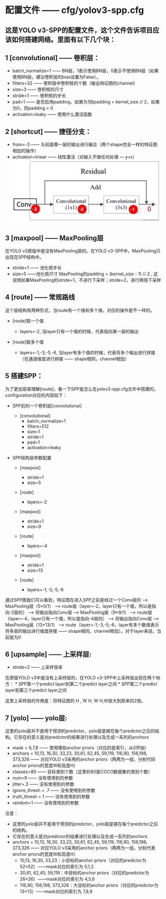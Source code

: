 # 配置文件 —— cfg/yolov3-spp.cfg
## 这是YOLO v3-SPP的配置文件，这个文件告诉项目应该如何搭建网络。里面有以下几个块：

## 1 [convolutional] —— 卷积层：
* batch_normalize=1	—— BN层，1表示使用BN层，0表示不使用BN层（如果使用BN层，建议卷积层的bias设置为False）。
* filters=32	—— 卷积层中卷积核的个数（输出特征图的channel）
* size=3	—— 卷积核的尺寸
* stride=1	—— 卷积核的步长
* pad=1	—— 是否启用padding，如果为1则padding = kernel_size // 2，如果为0，则padding = 0
* activation=leaky —— 使用什么激活函数

## 2 [shortcut]	—— 捷径分支：
* from=-3	—— 与前面哪一层的输出进行融合（两个shape完全一样的特征图相加的操作）
* activation=linear —— 线性激活（对输入不做任何处理 — y=x）
![shortcut](shortcut.png) 

## 3 [maxpool] —— MaxPooling层
在YOLO v3原版中是没有MaxPooling层的。在YOLO v3-SPP中，MaxPooling只出现在SPP结构中。
* stride=1 —— 池化核步长
* size=5  ——池化核尺寸
MaxPooling的padding = (kernel_size - 1) // 2 , 这说明如果MaxPooling的stride=1，不进行下采样；stride=2，进行两倍下采样

## 4 [route] —— 常规路线
这个层结构有两种形式，当route有一个值和多个值，对应的操作是不一样的。

* [route]取一个值
  * layers=-2, 当layer只有一个值的时候，代表指向某一层的输出

* [route]取多个值
  * layers=-1,-3,-5,-6, 当layer有多个值的时候，代表将多个输出进行拼接（在通道维度进行拼接 —— shape相同，channel相加）

## 5 搭建SPP：
为了更加容易理解[route]，看一下SPP是怎么在yolov3-spp.cfg文件中搭建的。configuration对应的内容如下：
* SPP前的一个卷积层[convolutional] 
  * [convolutional] 
    * batch_normalize=1
    * filters=512
    * size=1
    * stride=1
    * pad=1
    * activation=leaky

* SPP结构层参数配置
  * [maxpool]
    * stride=1
    * size=5

  * [route]
    * layers=-2

  * [maxpool]
    * stride=1
    * size=9

  * [route]
    * layers=-4

  * [maxpool]
    * stride=1
    * size=13

  * [route]
    * layers=-1,-3,-5,-6

通过SPP图我们可以看到，特征图在进入SPP之前是经过一个Conv层的 --> MaxPooling层（5×5/1） --> route层（layer=-2，layer只有一个值，所以是指向-2层的） --> 将输出指向Conv层 --> MaxPooling层（9×9/1） --> route层（layer=-4，layer只有一个值，所以是指向-4层的） --> 将输出指向Conv层 --> MaxPooling层（13×13/1） -–> route（layer=-1,-3,-5,-6，layer有多个数值表示将多层的输出进行维度拼接 —— shape相同，channel相加）。对于layer来说，当前层为0
 
## 6 [upsample] —— 上采样层:
* stride=2 —— 上采样倍率

在原版YOLO v3中是没有上采样层的，在YOLO v3-SPP中上采样层出现在两个地方：
    * SPP第一个predict layer到第二个predict layer之间
    * SPP第二个predict layer到第三个predict layer之间
    
这里上采样层的作用是：将特征图的 H , W H, W H,W放大到原来的2倍。
## 7 [yolo] —— yolo层:
这里的yolo层并不是用于预测的predictor，yolo层是接在每个predictor之后的结构。它存在的意义是对predictor的结果进行处理以及生成一系列的anchors
* mask = 6,7,8  —— 使用哪些anchor priors（对应的是索引，从0开始）
* anchors = 10,13,  16,30,  33,23,  30,61,  62,45,  59,119,  116,90,  156,198,  373,326 —— 对应YOLO v3采用的anchor priors（两两为一组，分别代码anchor priors的宽度W和高度H）
* classes=80 —— 目标类别个数（这里的80是COCO数据集的类别个数）
* num=9 —— 没有使用到的参数
* jitter=.3 —— 没有使用到的参数
* ignore_thresh = .7 —— 没有使用到的参数
* truth_thresh = 1 —— 没有使用到的参数
* random=1 —— 没有使用到的参数

注意：
  * 这里的yolo层并不是用于预测的predictor，yolo层是接在每个predictor之后的结构。
  * 它存在的意义是对predictor的结果进行处理以及生成一系列的anchors
  * anchors = 10,13, 16,30, 33,23, 30,61, 62,45, 59,119, 116,90, 156,198, 373,326 —— 对应YOLO v3采用的anchor priors（两两为一组，分别代表anchor priors的宽度W和高度H）
      * 10,13, 16,30, 33,23：小目标的anchor priors（对应的predictor为52×52）——mask对应的索引为 0,1,2
      * 30,61, 62,45, 59,119：中目标的anchor priors（对应的predictor为26×26）——mask对应的索引为 4,5,6
      * 116,90, 156,198, 373,326：大目标的anchor priors（对应的predictor为13×13）——mask对应的索引为 7,8,9

